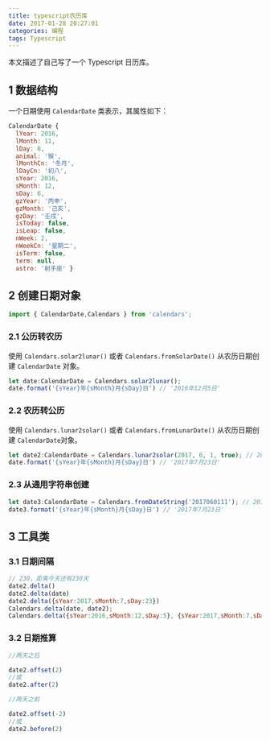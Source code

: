 ```yaml
---
title: typescript农历库
date: 2017-01-28 20:27:01
categories: 编程
tags: Typescript
---
```


本文描述了自己写了一个 Typescript 日历库。

<!-- more -->

## 1 数据结构

一个日期使用 `CalendarDate` 类表示，其属性如下：

```javascript
CalendarDate {
  lYear: 2016,
  lMonth: 11,
  lDay: 8,
  animal: '猴',
  lMonthCn: '冬月',
  lDayCn: '初八',
  sYear: 2016,
  sMonth: 12,
  sDay: 6,
  gzYear: '丙申',
  gzMonth: '己亥',
  gzDay: '壬戌',
  isToday: false,
  isLeap: false,
  nWeek: 2,
  nWeekCn: '星期二',
  isTerm: false,
  term: null,
  astro: '射手座' }
```

## 2 创建日期对象

```javascript
import { CalendarDate,Calendars } from 'calendars';
```

### 2.1 公历转农历

使用 `Calendars.solar2lunar()` 或者 `Calendars.fromSolarDate()` 从农历日期创建 `CalendarDate` 对象。

```javascript
let date:CalendarDate = Calendars.solar2lunar();
date.format('{sYear}年{sMonth}月{sDay}日') // '2016年12月5日'
```

### 2.2 农历转公历

使用 `Calendars.lunar2solar()` 或者 `Calendars.fromLunarDate()` 从农历日期创建 `CalendarDate`对象。

```javascript
let date2:CalendarDate = Calendars.lunar2solar(2017, 6, 1, true); // 2017年农历闰六月初一
date.format('{sYear}年{sMonth}月{sDay}日') // '2017年7月23日'
```

### 2.3 从通用字符串创建

```javascript
let date3:CalendarDate = Calendars.fromDateString('2017060111'); // 2017年农历闰六月初一
date3.format('{sYear}年{sMonth}月{sDay}日') // '2017年7月23日'
```

## 3 工具类

### 3.1 日期间隔

```javascript
// 230，距离今天还有230天
date2.delta()
date2.delta(date)
date2.delta({sYear:2017,sMonth:7,sDay:23})
Calendars.delta(date, date2);
Calendars.delta({sYear:2016,sMonth:12,sDay:5}, {sYear:2017,sMonth:7,sDay:23})
```

### 3.2 日期推算

```javascript
//两天之后

date2.offset(2)
//或
date2.after(2)

//两天之前

date2.offset(-2)
//或
date2.before(2)
```
